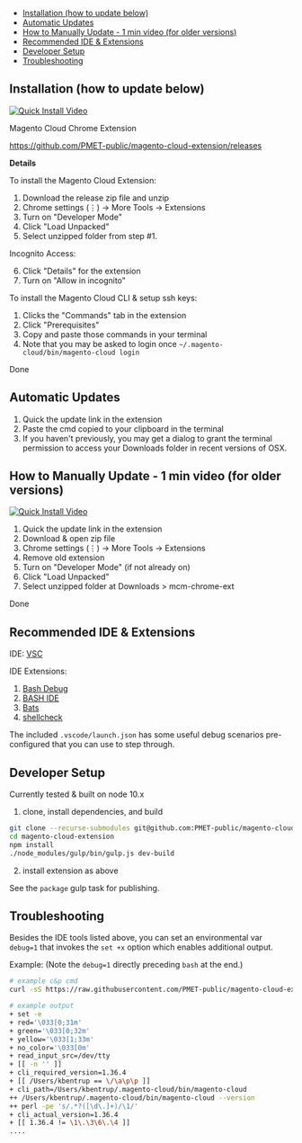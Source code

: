 - [Installation (how to update below)](#installation-how-to-update-below)
- [Automatic Updates](#automatic-updates)
- [How to Manually Update - 1 min video (for older versions)](#how-to-manually-update---1-min-video-for-older-versions)
- [Recommended IDE & Extensions](#recommended-ide--extensions)
- [Developer Setup](#developer-setup)
- [Troubleshooting](#troubleshooting)

## Installation (how to update below)

[![Quick Install Video](http://img.youtube.com/vi/x3KF-Y_8R00/0.jpg)](https://www.youtube.com/watch?v=x3KF-Y_8R00 "Quick Install Video")

Magento Cloud Chrome Extension

https://github.com/PMET-public/magento-cloud-extension/releases

**Details**

To install the Magento Cloud Extension:
1. Download the release zip file and unzip
2. Chrome settings (⋮) → More Tools → Extensions
3. Turn on "Developer Mode"
4. Click "Load Unpacked" 
5. Select unzipped folder from step #1.

Incognito Access:

6. Click "Details" for the extension
7. Turn on "Allow in incognito"

To install the Magento Cloud CLI & setup ssh keys:
1. Clicks the "Commands" tab in the extension
2. Click "Prerequisites"
3. Copy and paste those commands in your terminal
4. Note that you may be asked to login once `~/.magento-cloud/bin/magento-cloud login`

Done

## Automatic Updates
1. Quick the update link in the extension
2. Paste the cmd copied to your clipboard in the terminal
3. If you haven't previously, you may get a dialog to grant the terminal permission to access your Downloads folder in recent versions of OSX.

## How to Manually Update - 1 min video (for older versions)
[![Quick Install Video](http://img.youtube.com/vi/JDBgG4Hs_No/0.jpg)](https://www.youtube.com/watch?v=JDBgG4Hs_No "Quick Update Video")

1. Quick the update link in the extension
2. Download & open zip file
3. Chrome settings (⋮) → More Tools → Extensions
4. Remove old extension
5. Turn on "Developer Mode" (if not already on)
6. Click "Load Unpacked"
7. Select unzipped folder at Downloads > mcm-chrome-ext

Done

## Recommended IDE & Extensions

IDE: [VSC](https://code.visualstudio.com/download)

IDE Extensions:
1. [Bash Debug](https://github.com/rogalmic/vscode-bash-debug)
1. [BASH IDE](https://github.com/bash-lsp/bash-language-server)
1. [Bats](https://github.com/jetmartin/bats)
1. [shellcheck](https://github.com/timonwong/vscode-shellcheck)

The included `.vscode/launch.json` has some useful debug scenarios pre-configured that you can use to step through.

## Developer Setup

Currently tested & built on node 10.x

1. clone, install dependencies, and build
``` bash
git clone --recurse-submodules git@github.com:PMET-public/magento-cloud-extension.git
cd magento-cloud-extension
npm install
./node_modules/gulp/bin/gulp.js dev-build
```
2. install extension as above

See the `package` gulp task for publishing.

## Troubleshooting

Besides the IDE tools listed above, you can set an environmental var `debug=1` that invokes the `set +x` option which enables additional output.

Example: (Note the `debug=1` directly preceding `bash` at the end.)

```bash
# example c&p cmd
curl -sS https://raw.githubusercontent.com/PMET-public/magento-cloud-extension/0.0.30/sh-scripts/{lib.sh,reindex.sh} | env ext_ver=0.0.30 tab_url=https://khb-del-me-vnrx66q-a6terwtbk67os.demo.magentosite.cloud debug=1 bash

# example output
+ set -e
+ red='\033[0;31m'
+ green='\033[0;32m'
+ yellow='\033[1;33m'
+ no_color='\033[0m'
+ read_input_src=/dev/tty
+ [[ -n '' ]]
+ cli_required_version=1.36.4
+ [[ /Users/kbentrup == \/\a\p\p ]]
+ cli_path=/Users/kbentrup/.magento-cloud/bin/magento-cloud
++ /Users/kbentrup/.magento-cloud/bin/magento-cloud --version
++ perl -pe 's/.*?([\d\.]+)/\1/'
+ cli_actual_version=1.36.4
+ [[ 1.36.4 != \1\.\3\6\.\4 ]]
....
```